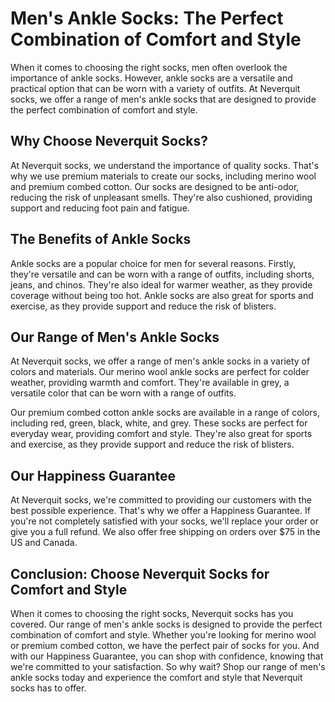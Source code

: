 # Men's Ankle Socks: The Perfect Combination of Comfort and Style

When it comes to choosing the right socks, men often overlook the importance of ankle socks. However, ankle socks are a versatile and practical option that can be worn with a variety of outfits. At Neverquit socks, we offer a range of men's ankle socks that are designed to provide the perfect combination of comfort and style.

## Why Choose Neverquit Socks?

At Neverquit socks, we understand the importance of quality socks. That's why we use premium materials to create our socks, including merino wool and premium combed cotton. Our socks are designed to be anti-odor, reducing the risk of unpleasant smells. They're also cushioned, providing support and reducing foot pain and fatigue.

## The Benefits of Ankle Socks

Ankle socks are a popular choice for men for several reasons. Firstly, they're versatile and can be worn with a range of outfits, including shorts, jeans, and chinos. They're also ideal for warmer weather, as they provide coverage without being too hot. Ankle socks are also great for sports and exercise, as they provide support and reduce the risk of blisters.

## Our Range of Men's Ankle Socks

At Neverquit socks, we offer a range of men's ankle socks in a variety of colors and materials. Our merino wool ankle socks are perfect for colder weather, providing warmth and comfort. They're available in grey, a versatile color that can be worn with a range of outfits.

Our premium combed cotton ankle socks are available in a range of colors, including red, green, black, white, and grey. These socks are perfect for everyday wear, providing comfort and style. They're also great for sports and exercise, as they provide support and reduce the risk of blisters.

## Our Happiness Guarantee

At Neverquit socks, we're committed to providing our customers with the best possible experience. That's why we offer a Happiness Guarantee. If you're not completely satisfied with your socks, we'll replace your order or give you a full refund. We also offer free shipping on orders over $75 in the US and Canada.

## Conclusion: Choose Neverquit Socks for Comfort and Style

When it comes to choosing the right socks, Neverquit socks has you covered. Our range of men's ankle socks is designed to provide the perfect combination of comfort and style. Whether you're looking for merino wool or premium combed cotton, we have the perfect pair of socks for you. And with our Happiness Guarantee, you can shop with confidence, knowing that we're committed to your satisfaction. So why wait? Shop our range of men's ankle socks today and experience the comfort and style that Neverquit socks has to offer.